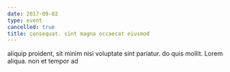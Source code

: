 ```yaml
---
date: 2017-09-02
type: event
cancelled: true
title: consequat. sint magna occaecat eiusmod
---
```

aliquip proident, sit minim nisi voluptate sint pariatur. do quis mollit. Lorem aliqua. non et tempor ad